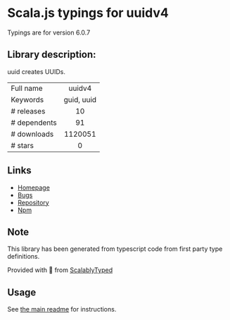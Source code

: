 
# Scala.js typings for uuidv4

Typings are for version 6.0.7

## Library description:
uuid creates UUIDs.

|                    |                 |
| ------------------ | :-------------: |
| Full name          | uuidv4 |
| Keywords           | guid, uuid |
| # releases         | 10 |
| # dependents       | 91 |
| # downloads        | 1120051 |
| # stars            | 0 |

## Links
- [Homepage](https://github.com/thenativeweb/uuidv4#readme)
- [Bugs](https://github.com/thenativeweb/uuidv4/issues)
- [Repository](https://github.com/thenativeweb/uuidv4)
- [Npm](https://www.npmjs.com/package/uuidv4)
    


## Note
This library has been generated from typescript code from first party type definitions.

Provided with :purple_heart: from [ScalablyTyped](https://github.com/oyvindberg/ScalablyTyped)

## Usage
See [the main readme](../../readme.md) for instructions.


